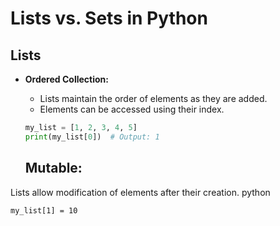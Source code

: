 # Lists vs. Sets in Python

## Lists

- **Ordered Collection:**
  - Lists maintain the order of elements as they are added.
  - Elements can be accessed using their index.

  ```python
  my_list = [1, 2, 3, 4, 5]
  print(my_list[0])  # Output: 1
  ```

  ## Mutable:

Lists allow modification of elements after their creation.
python
```
my_list[1] = 10

```
